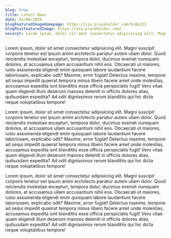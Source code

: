 ```yaml
---
blog: true
title: Latest News
date: 01/06/2020
blogFeaturedImageHomepage: https://via.placeholder.com/610x222
blogPostFeaturedImage: https://via.placeholder.com/
excerpt: Lorem ipsum, dolor sit amet consectetur adipisicing elit. Magni suscipit corporis tenetur est ipsum animi architecto pariatur autem ullam dolor. Quod reiciendis molestiae excepturi, tempora dolor, ducimus eveniet numquam dolores, at accusamus ullam 
---
```


Lorem ipsum, dolor sit amet consectetur adipisicing elit. Magni suscipit corporis tenetur est ipsum animi architecto pariatur autem ullam dolor. Quod reiciendis molestiae excepturi, tempora dolor, ducimus eveniet numquam dolores, at accusamus ullam accusantium nihil eos. Obcaecati ut maiores, iusto assumenda eligendi enim quisquam labore laudantium facere laboriosam, explicabo odit? Maxime, error fugiat! Delectus maxime, tempore ad sequi impedit quaerat tempora minus libero facere amet unde molestias, accusamus expedita sint blanditiis esse officia perspiciatis fugit! Vero vitae quam eligendi illum deserunt maiores deleniti in officiis dolores alias, quibusdam expedita? Ad odit dignissimos rerum blanditiis qui hic dicta neque voluptatibus tempore!

Lorem ipsum, dolor sit amet consectetur adipisicing elit. Magni suscipit corporis tenetur est ipsum animi architecto pariatur autem ullam dolor. Quod reiciendis molestiae excepturi, tempora dolor, ducimus eveniet numquam dolores, at accusamus ullam accusantium nihil eos. Obcaecati ut maiores, iusto assumenda eligendi enim quisquam labore laudantium facere laboriosam, explicabo odit? Maxime, error fugiat! Delectus maxime, tempore ad sequi impedit quaerat tempora minus libero facere amet unde molestias, accusamus expedita sint blanditiis esse officia perspiciatis fugit! Vero vitae quam eligendi illum deserunt maiores deleniti in officiis dolores alias, quibusdam expedita? Ad odit dignissimos rerum blanditiis qui hic dicta neque voluptatibus tempore!

Lorem ipsum, dolor sit amet consectetur adipisicing elit. Magni suscipit corporis tenetur est ipsum animi architecto pariatur autem ullam dolor. Quod reiciendis molestiae excepturi, tempora dolor, ducimus eveniet numquam dolores, at accusamus ullam accusantium nihil eos. Obcaecati ut maiores, iusto assumenda eligendi enim quisquam labore laudantium facere laboriosam, explicabo odit? Maxime, error fugiat! Delectus maxime, tempore ad sequi impedit quaerat tempora minus libero facere amet unde molestias, accusamus expedita sint blanditiis esse officia perspiciatis fugit! Vero vitae quam eligendi illum deserunt maiores deleniti in officiis dolores alias, quibusdam expedita? Ad odit dignissimos rerum blanditiis qui hic dicta neque voluptatibus tempore!
